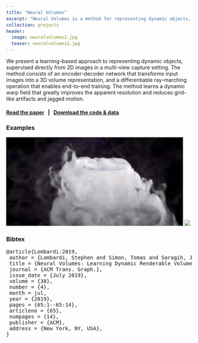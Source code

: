 ```yaml
---
title: "Neural Volumes"
excerpt: "Neural Volumes is a method for representing dynamic objects, supervised directly from 2D images from a multi-view capture stage."
collection: projects
header: 
  image: neuralvolumes2.jpg
  teaser: neuralvolumes2.jpg
---
```


We present a learning-based approach to representing dynamic objects, supervised directly from 2D images in a multi-view capture setting. The method consists of an encoder-decoder network that transforms input images into a 3D volume representation, and a differentiable ray-marching operation that enables end-to-end training. The method learns a dynamic warp field that greatly improves the apparent resolution and reduces grid-like artifacts and jagged motion.

#### [Read the paper](https://research.fb.com/publications/neural-volumes-learning-dynamic-renderable-volumes-from-images/) &nbsp; |  &nbsp; [Download the code & data](https://github.com/facebookresearch/neuralvolumes)

### Examples

<img src="/images/dryicerender.gif" />

<img src="/images/steve.gif" />

### Bibtex
<pre>
@article{Lombardi:2019,
 author = {Lombardi, Stephen and Simon, Tomas and Saragih, Jason and Schwartz, Gabriel and Lehrmann, Andreas and Sheikh, Yaser},
 title = {Neural Volumes: Learning Dynamic Renderable Volumes from Images},
 journal = {ACM Trans. Graph.},
 issue_date = {July 2019},
 volume = {38},
 number = {4},
 month = jul,
 year = {2019},
 pages = {65:1--65:14},
 articleno = {65},
 numpages = {14},
 publisher = {ACM},
 address = {New York, NY, USA},
} 
</pre>
